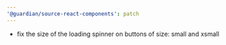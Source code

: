```yaml
---
'@guardian/source-react-components': patch
---
```


- fix the size of the loading spinner on buttons of size: small and xsmall
